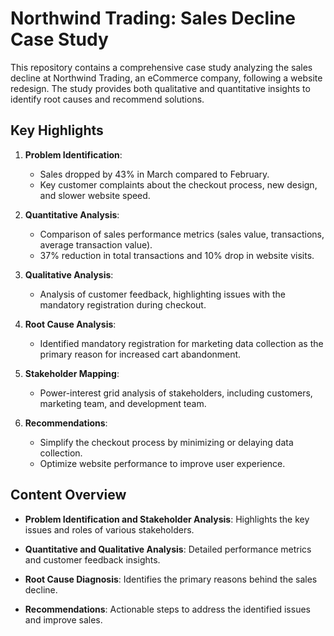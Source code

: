 # Northwind Trading: Sales Decline Case Study

This repository contains a comprehensive case study analyzing the sales decline at Northwind Trading, an eCommerce company, following a website redesign. The study provides both qualitative and quantitative insights to identify root causes and recommend solutions.

## **Key Highlights**

1. **Problem Identification**:
   - Sales dropped by 43% in March compared to February.
   - Key customer complaints about the checkout process, new design, and slower website speed.

2. **Quantitative Analysis**:
   - Comparison of sales performance metrics (sales value, transactions, average transaction value).
   - 37% reduction in total transactions and 10% drop in website visits.

3. **Qualitative Analysis**:
   - Analysis of customer feedback, highlighting issues with the mandatory registration during checkout.

4. **Root Cause Analysis**:
   - Identified mandatory registration for marketing data collection as the primary reason for increased cart abandonment.

5. **Stakeholder Mapping**:
   - Power-interest grid analysis of stakeholders, including customers, marketing team, and development team.

6. **Recommendations**:
   - Simplify the checkout process by minimizing or delaying data collection.
   - Optimize website performance to improve user experience.

## **Content Overview**

- **Problem Identification and Stakeholder Analysis**:
  Highlights the key issues and roles of various stakeholders.
  
- **Quantitative and Qualitative Analysis**:
  Detailed performance metrics and customer feedback insights.

- **Root Cause Diagnosis**:
  Identifies the primary reasons behind the sales decline.

- **Recommendations**:
  Actionable steps to address the identified issues and improve sales.

